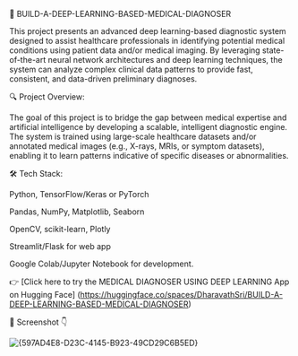 🧠 BUILD-A-DEEP-LEARNING-BASED-MEDICAL-DIAGNOSER 

This project presents an advanced deep learning-based diagnostic system designed to assist healthcare professionals in identifying potential medical conditions using patient data and/or medical imaging. By leveraging state-of-the-art neural network architectures and deep learning techniques, the system can analyze complex clinical data patterns to provide fast, consistent, and data-driven preliminary diagnoses.

🔍 Project Overview:


The goal of this project is to bridge the gap between medical expertise and artificial intelligence by developing a scalable, intelligent diagnostic engine. The system is trained using large-scale healthcare datasets and/or annotated medical images (e.g., X-rays, MRIs, or symptom datasets), enabling it to learn patterns indicative of specific diseases or abnormalities.


🛠 Tech Stack:

Python, TensorFlow/Keras or PyTorch

Pandas, NumPy, Matplotlib, Seaborn

OpenCV, scikit-learn, Plotly

Streamlit/Flask for web app

Google Colab/Jupyter Notebook for development.

👉 [Click here to try the MEDICAL DIAGNOSER USING DEEP LEARNING App on Hugging Face] (https://huggingface.co/spaces/DharavathSri/BUILD-A-DEEP-LEARNING-BASED-MEDICAL-DIAGNOSER)

📸 Screenshot 👇

![{597AD4E8-D23C-4145-B923-49CD29C6B5ED}](https://github.com/user-attachments/assets/324e8e96-fce4-481a-a24e-fba31a3c8c9e)



